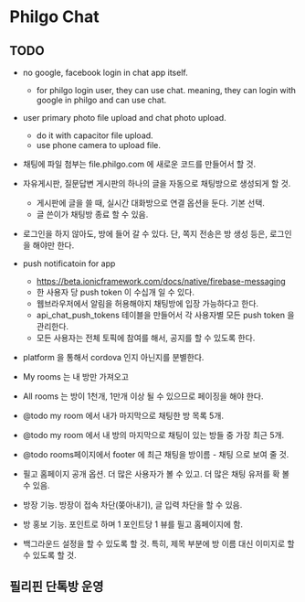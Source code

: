 # Philgo Chat

## TODO

* no google, facebook login in chat app itself.
  * for philgo login user, they can use chat. meaning, they can login with google in philgo and can use chat.

* user primary photo file upload and chat photo upload.
  * do it with capacitor file upload.
  * use phone camera to upload file.

* 채팅에 파일 첨부는 file.philgo.com 에 새로운 코드를 만들어서 할 것.
* 자유게시판, 질문답변 게시판의 하나의 글을 자동으로 채팅방으로 생성되게 할 것.
  * 게시판에 글을 쓸 때, 실시간 대화방으로 연결 옵션을 둔다. 기본 선택.
  * 글 쓴이가 채팅방 종료 할 수 있음.

* 로그인을 하지 않아도, 방에 들어 갈 수 있다. 단, 쪽지 전송은 방 생성 등은, 로그인을 해야만 한다.

* push notificatoin for app
  * https://beta.ionicframework.com/docs/native/firebase-messaging
  * 한 사용자 당 push token 이 수십개 일 수 있다.
  * 웹브라우저에서 알림을 허용해야지 채팅방에 입장 가능하다고 한다.
  * api_chat_push_tokens 테이블을 만들어서 각 사용자별 모든 push token 을 관리한다.
  * 모든 사용자는 전체 토픽에 참여를 해서, 공지를 할 수 있도록 한다.
  
* platform 을 통해서 cordova 인지 아닌지를 분별한다.

* My rooms 는 내 방만 가져오고
* All rooms 는 방이 1천개, 1만개 이상 될 수 있으므로 페이징을 해야 한다.

* @todo my room 에서 내가 마지막으로 채팅한 방 목록 5개.
* @todo my room 에서 내 방의 마지막으로 채팅이 있는 방들 중 가장 최근 5개.
* @todo rooms페이지에서 footer 에 최근 채팅을 방이름 - 채팅 으로 보여 줄 것.

* 필고 홈페이지 공개 옵션. 더 많은 사용자가 볼 수 있고. 더 많은 채팅 유저를 확 볼 수 있음.
* 방장 기능. 방장이 접속 차단(쫒아내기), 글 입력 차단을 할 수 있음.
* 방 홍보 기능. 포인트로 하며 1 포인트당 1 뷰를 필고 홈페이지에 함.

* 백그라운드 설정을 할 수 있도록 할 것. 특히, 제목 부분에 방 이름 대신 이미지로 할 수 있도록 할 것.

## 필리핀 단톡방 운영
